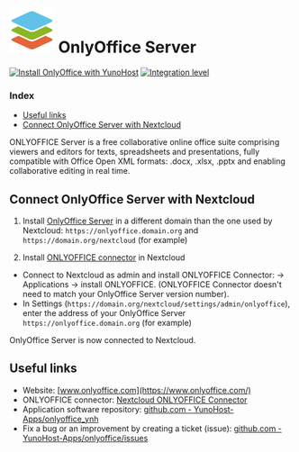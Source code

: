 # <img src="/images/OnlyOffice_logo.png" height="80px" alt="OnlyOffice Logo"> OnlyOffice Server

[![Install OnlyOffice with YunoHost](https://install-app.yunohost.org/install-with-yunohost.png)](https://install-app.yunohost.org/?app=onlyoffice) [![Integration level](https://dash.yunohost.org/integration/onlyoffice.svg)](https://dash.yunohost.org/appci/app/onlyoffice)

### Index

- [Useful links](#useful-links)
- [Connect OnlyOffice Server with Nextcloud](#Connect-nextcloud)  

ONLYOFFICE Server is a free collaborative online office suite comprising viewers and editors for texts, spreadsheets and presentations, fully compatible with Office Open XML formats: .docx, .xlsx, .pptx and enabling collaborative editing in real time.

## Connect OnlyOffice Server with Nextcloud

1. Install [OnlyOffice Server](https://github.com/YunoHost-Apps/onlyoffice_ynh) in a different domain than the one used by Nextcloud: `https://onlyoffice.domain.org` and `https://domain.org/nextcloud` (for example)

2. Install [ONLYOFFICE connector](https://apps.nextcloud.com/apps/onlyoffice) in Nextcloud
- Connect to Nextcloud as admin and install ONLYOFFICE Connector: -> Applications -> install ONLYOFFICE. (ONLYOFFICE Connector doesn't need to match your OnlyOffice Server version number).
- In Settings (`https://domain.org/nextcloud/settings/admin/onlyoffice`), enter the address of your OnlyOffice Server `https://onlyoffice.domain.org` (for example)

OnlyOffice Server is now connected to Nextcloud.

## Useful links

+ Website: [www.onlyoffice.com](https://www.onlyoffice.com/)
+ ONLYOFFICE connector: [Nextcloud ONLYOFFICE Connector](https://apps.nextcloud.com/apps/onlyoffice)
+ Application software repository: [github.com - YunoHost-Apps/onlyoffice_ynh](https://github.com/YunoHost-Apps/onlyoffice_ynh)
+ Fix a bug or an improvement by creating a ticket (issue): [github.com - YunoHost-Apps/onlyoffice/issues](https://github.com/YunoHost-Apps/onlyoffice_ynh/issues)
